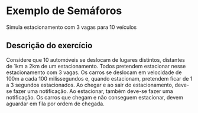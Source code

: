 # Exemplo de Semáforos
Simula estacionamento com 3 vagas para 10 veículos

## Descrição do exercício
Considere que 10 automóveis se deslocam de lugares distintos, distantes de 1km a 2km de um estacionamento. Todos pretendem estacionar nesse estacionamento com 3 vagas. Os carros se deslocam em velocidade de 100m a cada 100 milissegundos e, quando estacionam, pretendem ficar de 1 a 3 segundos estacionados. Ao chegar e ao sair do estacionamento, deve-se fazer uma notificação. Ao estacionar, também deve-se fazer uma notificação. Os carros que chegam e não conseguem estacionar, devem aguardar em fila por ordem de chegada.

